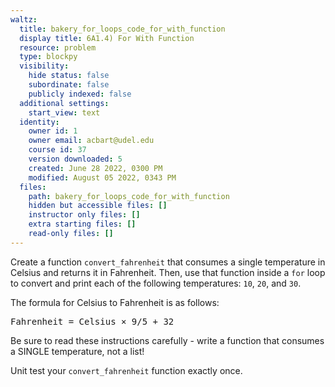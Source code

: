 ```yaml
---
waltz:
  title: bakery_for_loops_code_for_with_function
  display title: 6A1.4) For With Function
  resource: problem
  type: blockpy
  visibility:
    hide status: false
    subordinate: false
    publicly indexed: false
  additional settings:
    start_view: text
  identity:
    owner id: 1
    owner email: acbart@udel.edu
    course id: 37
    version downloaded: 5
    created: June 28 2022, 0300 PM
    modified: August 05 2022, 0343 PM
  files:
    path: bakery_for_loops_code_for_with_function
    hidden but accessible files: []
    instructor only files: []
    extra starting files: []
    read-only files: []
---
```

<p>Create a function <code>convert_fahrenheit</code> that consumes a single temperature in Celsius and returns it in Fahrenheit. Then, use that function inside a <code>for</code> loop to convert and print each of the following temperatures: <code>10</code>, <code>20</code>, and <code>30</code>.</p>
<p>The formula for Celsius to Fahrenheit is as follows:</p>
<pre>Fahrenheit = Celsius × 9/5 + 32</pre>
<p>Be sure to read these instructions carefully - write a function that consumes a SINGLE temperature, not a list!</p>
<p>Unit test your <code>convert_fahrenheit</code> function exactly once.</p>